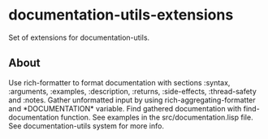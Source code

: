 # documentation-utils-extensions
Set of extensions for documentation-utils.

## About
Use rich-formatter to format documentation with sections :syntax, :arguments, :examples, :description, :returns, :side-effects, :thread-safety and :notes. Gather unformatted input by using rich-aggregating-formatter and \*DOCUMENTATION\* variable. Find gathered documentation with find-documentation function. See examples in the src/documentation.lisp file. See documentation-utils system for more info.
